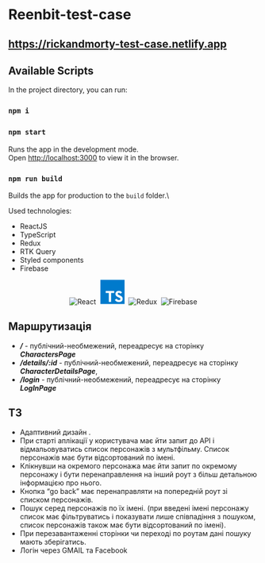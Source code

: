 # Reenbit-test-case

## https://rickandmorty-test-case.netlify.app

## Available Scripts

In the project directory, you can run:

### `npm i`

### `npm start`

Runs the app in the development mode.\
Open [http://localhost:3000](http://localhost:3000) to view it in the browser.

### `npm run build`

Builds the app for production to the `build` folder.\

Used technologies:

- ReactJS
- TypeScript
- Redux
- RTK Query
- Styled components
- Firebase

<div align="center">
  <img src="https://cdn.jsdelivr.net/gh/devicons/devicon/icons/react/react-original-wordmark.svg" title="React" alt="React" width="50"         height="50"/>&nbsp;
  <img src="https://github.com/devicons/devicon/blob/master/icons/typescript/typescript-original.svg" title="TypeScript" **alt="TypeScript" width="50"   height="50"/>&nbsp;
  <img src="https://cdn.jsdelivr.net/gh/devicons/devicon/icons/redux/redux-original.svg" title="Redux" alt="Redux " width="50" height="50"/>&nbsp;
<img src="https://cdn.jsdelivr.net/gh/devicons/devicon/icons/firebase/firebase-plain-wordmark.svg" title="Firebase" alt="Firebase " width="50" height="50" />
</div>
<div>

## **Маршрутизація**

- **_/_** - публічний-необмежений, переадресує на сторінку **_CharactersPage_**
- **_/details/:id_** - публічний-необмежений, переадресує на сторінку **_CharacterDetailsPage_**,
- **_/login_** - публічний-необмежений, переадресує на сторінку **_LogInPage_**

## ТЗ

- Адаптивний дизайн .
- При старті аплікації у користувача має йти запит до API і відмальовуватись
  список персонажів з мультфільму. Список персонажів має бути відсортований
  по імені.
- Клікнувши на окремого персонажа має йти запит по окремому персонажу і бути
  перенаправлення на інший роут з більш детальною інформацією про нього.
- Кнопка “go back” має перенаправляти на попередній роут зі списком персонажів.
- Пошук серед персонажів по їх імені. (при введені імені персонажу
  список має фільтруватись і показувати лише співпадіння з пошуком, список
  персонажів також має бути відсортований по імені).
- При перезавантаженні сторінки чи переході по роутам дані пошуку мають
  зберігатись.
- Логін через GMAIL та Facebook</div>
